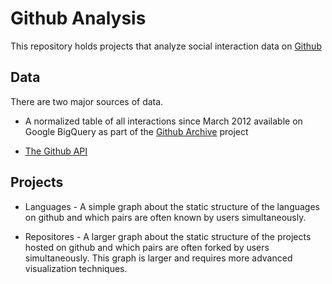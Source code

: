 Github Analysis
===============

This repository holds projects that analyze social interaction data on
[Github](http://github.com)

Data
----

There are two major sources of data. 

 * A normalized table of all interactions since March 2012 available on
   Google BigQuery as part of the 
   [Github Archive](http://www.githubarchive.org/) project

 * [The Github API](http://developer.github.com/v3/)

Projects
--------

 * Languages - A simple graph about the static structure of the languages on
   github and which pairs are often known by users simultaneously. 

 * Repositores - A larger graph about the static structure of the projects
   hosted on github and which pairs are often forked by users simultaneously.
   This graph is larger and requires more advanced visualization techniques.

